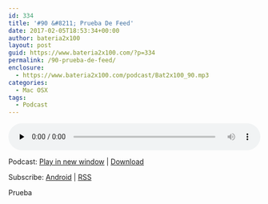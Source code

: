 ```yaml
---
id: 334
title: '#90 &#8211; Prueba De Feed'
date: 2017-02-05T18:53:34+00:00
author: bateria2x100
layout: post
guid: https://www.bateria2x100.com/?p=334
permalink: /90-prueba-de-feed/
enclosure:
  - https://www.bateria2x100.com/podcast/Bat2x100_90.mp3
categories:
  - Mac OSX
tags:
  - Podcast
---
```

<div class="powerpress_player" id="powerpress_player_5939">
  <audio class="wp-audio-shortcode" id="audio-334-92" preload="none" style="width: 100%;" controls="controls"><source type="audio/mpeg" src="https://www.bateria2x100.com/podcast/Bat2x100_90.mp3?_=92" /><a href="https://www.bateria2x100.com/podcast/Bat2x100_90.mp3">https://www.bateria2x100.com/podcast/Bat2x100_90.mp3</a></audio>
</div>

<p class="powerpress_links powerpress_links_mp3">
  Podcast: <a href="https://www.bateria2x100.com/podcast/Bat2x100_90.mp3" class="powerpress_link_pinw" target="_blank" title="Play in new window" onclick="return powerpress_pinw('https://www.bateria2x100.com/?powerpress_pinw=334-podcast');" rel="nofollow">Play in new window</a> | <a href="https://www.bateria2x100.com/podcast/Bat2x100_90.mp3" class="powerpress_link_d" title="Download" rel="nofollow" download="Bat2x100_90.mp3">Download</a>
</p>

<p class="powerpress_links powerpress_subscribe_links">
  Subscribe: <a href="https://subscribeonandroid.com/www.bateria2x100.com/feed/podcast/" class="powerpress_link_subscribe powerpress_link_subscribe_android" title="Subscribe on Android" rel="nofollow">Android</a> | <a href="https://www.bateria2x100.com/feed/podcast/" class="powerpress_link_subscribe powerpress_link_subscribe_rss" title="Subscribe via RSS" rel="nofollow">RSS</a>
</p>

Prueba